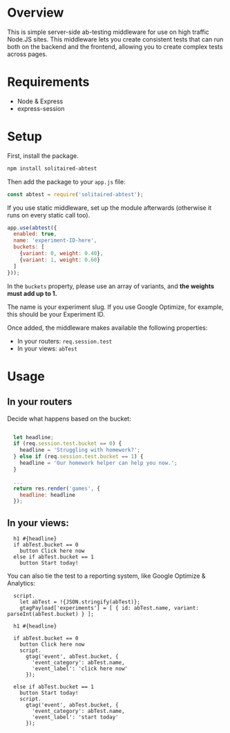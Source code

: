 # Overview

This is simple server-side ab-testing middleware for use on high traffic Node.JS sites. This middleware lets you create consistent tests that can run both on the backend and the frontend, allowing you to create complex tests across pages.

# Requirements

- Node & Express
- express-session

# Setup

First, install the package.

```bash
npm install solitaired-abtest

```

Then add the package to your `app.js` file:

```js
const abtest = require('solitaired-abtest');
```

If you use static middleware, set up the module afterwards (otherwise it runs on every static call too).

```js
app.use(abtest({
  enabled: true,
  name: 'experiment-ID-here',
  buckets: [
    {variant: 0, weight: 0.40},
    {variant: 1, weight: 0.60}
  ]
}));
```

In the `buckets` property, please use an array of variants, and **the weights must add up to 1.**

The name is your experiment slug. If you use Google Optimize, for example, this should be your Experiment ID.

Once added, the middleware makes available the following properties:

- In your routers: `req.session.test`
- In your views: `abTest`

# Usage

## In your routers

Decide what happens based on the bucket:
```js

  let headline;
  if (req.session.test.bucket == 0) {
    headline = 'Struggling with homework?';
  } else if (req.session.test.bucket == 1) {
    headline = 'Our homework helper can help you now.';
  }

  ...
  return res.render('games', {
    headline: headline
  });
```

## In your views:
```jade
  h1 #{headline}
  if abTest.bucket == 0
    button Click here now
  else if abTest.bucket == 1
    button Start today!
```

You can also tie the test to a reporting system, like Google Optimize & Analytics:

```jade
  script.
    let abTest = !{JSON.stringify(abTest)};
    gtagPayload['experiments'] = [ { id: abTest.name, variant: parseInt(abTest.bucket) } ];

  h1 #{headline}

  if abTest.bucket == 0
    button Click here now
    script.    
      gtag('event', abTest.bucket, {
        'event_category': abTest.name,
        'event_label': 'click here now'
      });

  else if abTest.bucket == 1
    button Start today!
    script.    
      gtag('event', abTest.bucket, {
        'event_category': abTest.name,
        'event_label': 'start today'
      });
```
